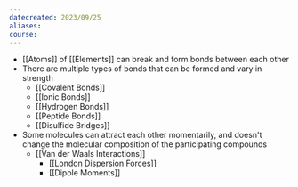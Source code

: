 ```yaml
---
datecreated: 2023/09/25
aliases: 
course:
---
```

- [[Atoms]] of [[Elements]] can break and form bonds between each other
- There are multiple types of bonds that can be formed and vary in strength
	- [[Covalent Bonds]]
	- [[Ionic Bonds]]
	- [[Hydrogen Bonds]]
	- [[Peptide Bonds]]
	- [[Disulfide Bridges]]
- Some molecules can attract each other momentarily, and doesn't change the molecular composition of the participating compounds
	- [[Van der Waals Interactions]]
		- [[London Dispersion Forces]]
		- [[Dipole Moments]]